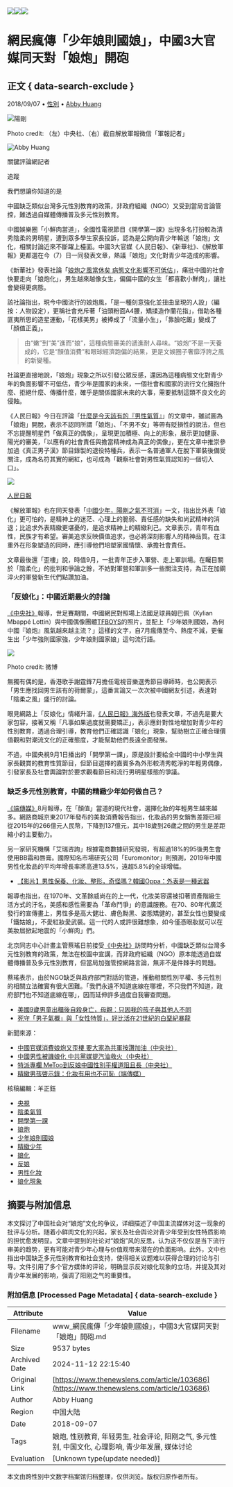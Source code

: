 # ![](https://v.lndata.com/i/a80450,b1452855,c4007,i0,m202,h)![](https://v.lndata.com/i/a80450,b1452853,c4137,i0,m202,h)![](https://v.lndata.com/i/a80450,b1452854,c4138,i0,m202,h) 

# 網民瘋傳「少年娘則國娘」，中國3大官媒同天對「娘炮」開砲

## 正文 { data-search-exclude }


2018/09/07  •  [性別](https://www.thenewslens.com/category/gender)  •  [Abby Huang](https://www.thenewslens.com/author/abbyhuang)

![陽剛](https://bucket-image.inkmaginecms.com/version/list/1/image/2024/05/331451a2-7625-468c-8ced-1745f360a7ec.png)

Photo credit: （左）中央社、（右）截自解放軍報微信「軍報記者」

![Abby Huang](https://bucket-image.inkmaginecms.com/version/list/1/image/2024/05/a2906437-a12b-47d4-94d8-128cc4307af9.jpg)

關鍵評論網記者

追蹤

我們想讓你知道的是

中國缺乏類似台灣多元性別教育的政策，非政府組織（NGO）又受到當局言論管控，難透過自媒體傳播普及多元性別教育。

中國娛樂圈「小鮮肉當道」，全國性電視節目《開學第一課》出現多名打扮較為清秀陰柔的男明星，遭到眾多學生家長投訴，認為是公開向青少年輸送「娘炮」文化，相關討論近來不斷躍上檯面。中國3大官媒《人民日報》、《新華社》、《解放軍報》更都選在今（7）日一同發表文章，熱議「娘炮」文化對青少年造成的影響。

《新華社》發表社論「[娘炮之風當休矣 病態文化影響不可低估](http://www.xinhuanet.com/politics/2018-09/06/c_1123391309.htm)」，痛批中國的社會快要走向「娘炮化」，男生越來越像女生，偏偏中國的女生「都喜歡小鮮肉」，讓社會變得更病態。

該社論指出，現今中國流行的娘炮風，「是一種刻意強化並扭曲呈現的人設」（編按：人物設定），更稱社會充斥著「油頭粉面A4腰，矯揉造作蘭花指」，借助各種匪夷所思的造星運動，「花樣美男」被捧成了「流量小生」，「靠臉吃飯」變成了「顏值正義」。

> 由“嫩”到“美”進而“娘”，這種病態審美的遞進耐人尋味。“娘炮”不是一天養成的，它是“顏值消費”和眼球經濟跑偏的結果，更是文娛圈子奢靡浮誇之風的新變種。

社論更直接地說，「娘炮」現象之所以引發公眾反感，還因為這種病態文化對青少年的負面影響不可低估，青少年是國家的未來，一個社會和國家的流行文化擁抱什麼、拒絕什麼、傳播什麼，確乎是關係國家未來的大事，需要抵制這類不良文化的侵蝕。

《人民日報》今日在評論「[什麼是今天該有的『男性氣質』](https://www.weibo.com/ttarticle/p/show?id=2309404281529374237719)」的文章中，雖試圖為「娘炮」開脫，表示不認同所謂「娘炮」、「不男不女」等帶有貶損性的說法，但也不忘提醒明星們「做真正的偶像」，呈現更加積極、向上的形象，展示更加健康、陽光的審美，「以應有的社會責任與擔當精神成為真正的偶像」，更在文章中推崇參加過《真正男子漢》節目錄製的退役特種兵，表示一名普通軍人在脫下軍裝後備受關注，成為名符其實的網紅，也可成為「觀察社會對男性氣質認知的一個切入口」。

![](https://bucket-image.inkmaginecms.com/version/list/1/image/2024/06/cf1421a2-521e-48f3-bad4-70d8450da4f0.png)

[人民日報](https://www.weibo.com/ttarticle/p/show?id=2309404281529374237719)

《解放軍報》也在同天發表「[中國少年，陽剛之氣不可消](http://www.81.cn/gfbmap/content/2018-09/07/content_215278.htm)」一文，指出比外表「娘化」更可怕的，是精神上的迷茫、心理上的脆弱、責任感的缺失和尚武精神的消退；比追求外表精緻更堪憂的，是追求精神上的精緻利己。文章表示，青年有血性，民族才有希望。審美追求反映價值追求，也必將深刻影響人的精神品質。在注重外在形象塑造的同時，應引導他們培塑家國情懷、承擔社會責任。

文章最後還「歪樓」說，時值9月，一批青年正步入軍營、走上軍訓場。在矚目關於「陰柔化」的批判和爭論之餘，不妨對軍營和軍訓多一些關注支持，為正在加鋼淬火的軍營新生代們點讚加油。

### 「反娘化」：中國近期最火的討論

[《中央社》](http://www.cna.com.tw/news/acn/201808130163-1.aspx)報導，世足賽期間，中國網民對照場上法國足球員姆巴佩（Kylian Mbappé Lottin）與中國偶像團體[TFBOYS](https://www.youtube.com/channel/UC3NCPZirePMIZfvSUXyWo8A)的照片，並配上「少年娘則國娘，為何中國『娘炮』風氣越來越主流？」這樣的文字，自7月瘋傳至今、熱度不減，更催生出「少年強則國家強，少年娘則國家娘」這句流行語。

![](https://bucket-image.inkmaginecms.com/version/list/1/image/2024/06/edbfb896-b256-4a4a-9e1a-f5fcbac74647.jpg)

Photo credit: 微博

無獨有偶的是，香港歌手謝霆鋒7月擔任電視音樂選秀節目導師時，也公開表示「男生應找回男生該有的荷爾蒙」，這番言論又一次次被中國網友引述，表達對「陰柔之風」盛行的討論。

眼見網路上「反娘化」情緒升溫，[《人民日報》海外版](http://paper.people.com.cn/rmrbhwb/html/2018-08/13/content_1874219.htm)也發表文章，不過先是要大家包容，接著又稱「凡事如果過度就需要矯正」，表示應針對性地增加對青少年的性別教育，透過合理引導，教育他們正確認識「娘化」現象，幫助樹立正確合理價值觀和對潮流文化的正確態度，才能幫助他們長遠全面發展。

不過，中國央視9月1日播出的「開學第一課」，原是設計要給全中國的中小學生與家長觀賞的教育性質節目，但節目選擇的嘉賓多為外形較清秀乾淨的年輕男偶像，引發家長及社會輿論對於要求觀看節目和流行男明星樣態的爭議。

### 缺乏多元性別教育，中國的精緻少年如何做自己？

[《端傳媒》](https://theinitium.com/article/20180826-mainland-makeup-boys/)8月報導，在「顏值」當道的現代社會，選擇化妝的年輕男生越來越多。網路商城京東2017年發布的美妝消費報告指出，化妝品的男女銷售差距已經從2015年的266億元人民幣，下降到137億元，其中18歲到26歲之間的男生是差距縮小的主要動力。

另一家研究機構「艾瑞咨詢」根據電商數據研究發現，有超過18%的95後男生會使用BB霜和唇膏。國際知名市場研究公司「Euromonitor」則預測，2019年中國男性化妝品的平均年增長率將高達13.5%，遠超5.8%的全球增幅。

-   [【影片】男性保養、化妝、整形，奇怪嗎？韓國Oppa：外表是一種武器](https://www.thenewslens.com/article/69900)

報導也指出，在1970年、文革餘威尚在的上一代，化妝美容還被扣著資產階級生活方式的汙名，美感和感性需要為「革命鬥爭」的意識服務。在70、80年代廣泛發行的宣傳畫上，男性多是高大健壯、膚色黝黑、姿態矯健的，甚至女性也要變成「鐵姑娘」，不愛紅妝愛武裝。這一代的人或許很難想象，如今僅憑眼妝就可以在美妝屆掀起地震的「小鮮肉」們。

北京同志中心計畫主管蔡瑤日前接受[《中央社》](http://www.cna.com.tw/news/firstnews/201808220029-1.aspx)訪問時分析，中國缺乏類似台灣多元性別教育的政策，無法在校園中宣講，而非政府組織（NGO）原本能透過自媒體傳播普及多元性別教育，但當局加強管控網路言論，無非不是件棘手的問題。

蔡瑤表示，由於NGO缺乏與政府部門對話的管道，推動相關性別平權、多元性別的相關立法確實有很大困難。「我們永遠不知道底線在哪裡，不只我們不知道，政府部門也不知道底線在哪」，因而延伸許多過度自我審查問題。

-   [美國9歲男童出櫃後自殺身亡，母親：只因我的孩子與其他人不同](https://www.thenewslens.com/article/102940)
-   [死守「男子氣概」與「女性特質」，好比活在21世紀的白堊紀暴龍](https://www.thenewslens.com/article/89798)

新聞來源：

-   [中國官媒消費娘炮又歪樓 要大家為共軍按讚加油（中央社）](http://www.cna.com.tw/news/acn/201809070149-1.aspx)
-   [中國男性被譏娘化 中共黨媒提汽油救火（中央社）](http://www.cna.com.tw/news/acn/201808130163-1.aspx)
-   [特派專欄 MeToo到反娘中國性別平權道阻且長（中央社）](http://www.cna.com.tw/news/firstnews/201808220029-1.aspx)
-   [精緻男孩啓示錄：化妝有用也不可恥（端傳媒）](https://theinitium.com/article/20180826-mainland-makeup-boys/)

核稿編輯：羊正鈺

-   [央視](https://www.thenewslens.com/tag/1477)
-   [陰柔氣質](https://www.thenewslens.com/tag/144625)
-   [開學第一課](https://www.thenewslens.com/tag/174900)
-   [娘炮](https://www.thenewslens.com/tag/176527)
-   [少年娘則國娘](https://www.thenewslens.com/tag/176528)
-   [精緻少年](https://www.thenewslens.com/tag/176529)
-   [娘化](https://www.thenewslens.com/tag/176530)
-   [反娘](https://www.thenewslens.com/tag/176531)
-   [男性化妝](https://www.thenewslens.com/tag/176532)
-   [娘化現象](https://www.thenewslens.com/tag/176533)

## 摘要与附加信息

<!-- tcd_abstract -->
本文探讨了中国社会对“娘炮”文化的争议，详细描述了中国主流媒体对这一现象的批评与分析。随着小鲜肉文化的兴起，家长及社会舆论对青少年受到女性特质影响的担忧愈发明显。文章中提到的社论对“娘炮”风的反思，认为这不仅仅是当下流行审美的趋势，更有可能对青少年心理与价值观带来潜在的负面影响。此外，文中也指出中国缺乏多元性别教育和社会支持，使得相关议题难以获得合理的讨论与引导。文件引用了多个官方媒体的评论，明确显示反对娘化现象的立场，并提及其对青少年发展的影响，强调了阳刚之气的重要性。
<!-- tcd_abstract_end -->

### 附加信息 [Processed Page Metadata] { data-search-exclude }

| Attribute       | Value                                  |
|-----------------|----------------------------------------|
| Filename        | www_網民瘋傳「少年娘則國娘」，中國3大官媒同天對「娘炮」開砲.md                             |
| Size            | 9537 bytes                           |
| Archived Date   | 2024-11-12 22:15:40                             |
| Original Link   | [https://www.thenewslens.com/article/103686](https://www.thenewslens.com/article/103686)                       |
| Author          | Abby Huang                               |
| Region          | 中国大陆                               |
| Date            | 2018-09-07                                 |
| Tags            | 娘炮, 性别教育, 年轻男生, 社会评论, 阳刚之气, 多元性别, 中国文化, 心理影响, 青少年发展, 媒体讨论                                 |
| Evaluation            | [Unknown type(update needed)]                                 |
<!-- tcd_table_end -->

本文由跨性别中文数字档案馆归档整理，仅供浏览。版权归原作者所有。
